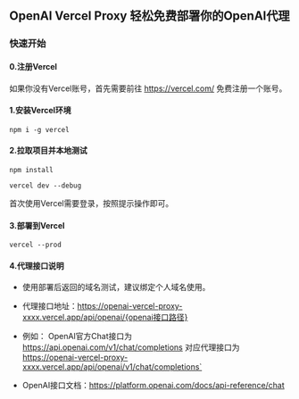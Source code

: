 ## OpenAI Vercel Proxy 轻松免费部署你的OpenAI代理

### 快速开始

#### 0.注册Vercel

如果你没有Vercel账号，首先需要前往 https://vercel.com/ 免费注册一个账号。

#### 1.安装Vercel环境

```shell
npm i -g vercel
```

#### 2.拉取项目并本地测试

```shell
npm install
```

```shell
vercel dev --debug
```
首次使用Vercel需要登录，按照提示操作即可。

#### 3.部署到Vercel
```shell
vercel --prod
```

#### 4.代理接口说明
- 使用部署后返回的域名测试，建议绑定个人域名使用。

- 代理接口地址：https://openai-vercel-proxy-xxxx.vercel.app/api/openai/{openai接口路径}

- 例如： OpenAI官方Chat接口为 https://api.openai.com/v1/chat/completions 对应代理接口为 https://openai-vercel-proxy-xxxx.vercel.app/api/openai/v1/chat/completions`

- OpenAI接口文档：https://platform.openai.com/docs/api-reference/chat